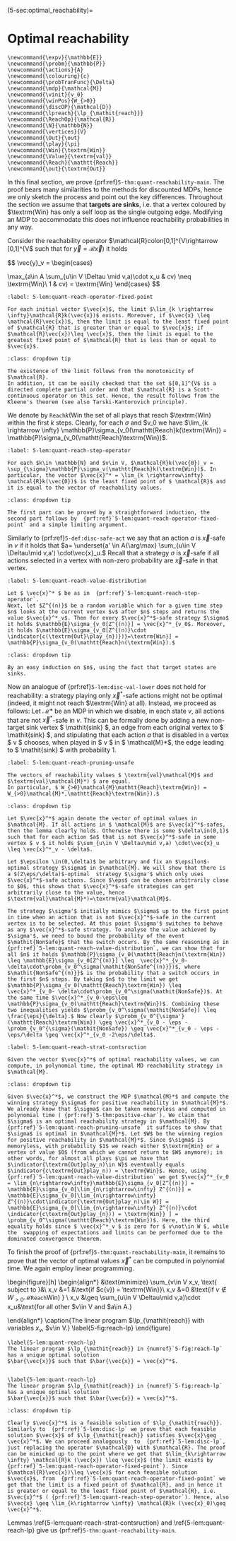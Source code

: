 (5-sec:optimal_reachability)=
# Optimal reachability


```{math}
\newcommand{\expv}{\mathbb{E}}
\newcommand{\probm}{\mathbb{P}}
\newcommand{\actions}{A}
\newcommand{\colouring}{c}
\newcommand{\probTranFunc}{\Delta}
\newcommand{\mdp}{\mathcal{M}}
\newcommand{\vinit}{v_0}
\newcommand{\winPos}{W_{>0}}
\newcommand{\discOP}{\mathcal{D}}
\newcommand{\lpreach}{\lp_{\mathit{reach}}}
\newcommand{\ReachOp}{\mathcal{R}}
\newcommand{\N}{\mathbb{N}}
\newcommand{\vertices}{V}
\newcommand{\Out}{\out}
\newcommand{\play}{\pi}
\newcommand{\Win}{\textrm{Win}}
\newcommand{\Value}{\textrm{val}}
\newcommand{\Reach}{\mathtt{Reach}}
\newcommand{\out}{\textrm{Out}}
```

In this final section, we prove  {prf:ref}`5-thm:quant-reachability-main`. The proof bears many similarities to the methods for discounted MDPs, hence we only sketch the process and point out the key differences. Throughout the section we assume that **targets are sinks**, i.e. that a vertex coloured by $\textrm{Win} has only a self loop as the single outgoing edge. Modifying an MDP to accommodate this does not influence reachability probabilities in any way.

Consider the reachability operator $\mathcal{R}colon[0,1]^{V\rightarrow [0,1]^{V$ such that for $\vec{y} = \mathcal{R}\vec{x})$ it holds


$$
\vec{y}_v = \begin{cases}

 \max_{a\in A \sum_{u\in V \Deltau \mid v,a)\cdot x_u & cv) \neq \textrm{Win}\\
 1 & cv) = \textrm{Win}
\end{cases} 
$$



````{prf:lemma} NEEDS TITLE 5-lem:quant-reach-operator-fixed-point
:label: 5-lem:quant-reach-operator-fixed-point

For each initial vector $\vec{x}$, the limit $\lim_{k \rightarrow \infty}\mathcal{R}k(\vec{x})$ exists. Moreover, if $\vec{x} \leq \mathcal{R}\vec{x})$, then the limit is equal to the least fixed point of $\mathcal{R} that is greater than or equal to $\vec{x}$; if $\mathcal{R}\vec{x})\leq \vec{x}$, then the limit is equal to the greatest fixed point of $\mathcal{R} that is less than or equal to $\vec{x}$.

````

````{admonition} Proof
:class: dropdown tip

The existence of the limit follows from the monotonicity of $\mathcal{R}.
In addition, it can be easily checked that the set $[0,1]^{V$ is a directed complete partial order and that $\mathcal{R} is a Scott-continuous operator on this set. Hence, the result follows from the Kleene's theorem (see also Tarski-Kantorovich principle).

````

We denote by $\mathtt{Reach}k(\textrm{Win}$ the set of all plays that reach $\textrm{Win} within the first $k$ steps. Clearly, for each $\sigma$ and $v_0 we have $\lim_{k \rightarrow \infty} \mathbb{P}\sigma_{v_0(\mathtt{Reach}k(\textrm{Win}) = \mathbb{P}\sigma_{v_0(\mathtt{Reach}\textrm{Win})$.

````{prf:lemma} NEEDS TITLE 5-lem:quant-reach-step-operator
:label: 5-lem:quant-reach-step-operator

For each $k\in \mathbb{N} and $v\in V, $\mathcal{R}k(\vec{0})_v = \sup_{\sigma}\mathbb{P}\sigma_v(\mathtt{Reach}k(\textrm{Win})$. In particular, the vector $\vec{x}^* = \lim_{k \rightarrow\infty} \mathcal{R}k(\vec{0})$ is the least fixed point of $ \mathcal{R}$ and it is equal to the vector of reachability values. 

````

````{admonition} Proof
:class: dropdown tip

The first part can be proved by a straightforward induction, the second part follows by  {prf:ref}`5-lem:quant-reach-operator-fixed-point` and a simple limiting argument.

````



Similarly to  {prf:ref}`5-def:disc-safe-act` we say that an action $a$ is $\vec{x}$-safe in $v$ if it holds that $a= \underset{a' \in A{\arg\max} \sum_{u\in V 
\Deltau\mid v,a') \cdot\vec{x}_u.$ Recall that a strategy $\sigma$ is $\vec{x}$-safe if all actions selected in a vertex with non-zero probability are $\vec{x}$-safe in that vertex. 

````{prf:lemma} NEEDS TITLE 5-lem:quant-reach-value-distribution
:label: 5-lem:quant-reach-value-distribution

Let $ \vec{x}^* $ be as in  {prf:ref}`5-lem:quant-reach-step-operator`. 
Next, let $Z^{(n)}$ be a random variable which for a given time step $n$ looks at the current vertex $v$ after $n$ steps and returns the value $\vec{x}^*_v$. Then for every $\vec{x}^*$-safe strategy $\sigma$ it holds $\mathbb{E}\sigma_{v_0[Z^{(n)}] = \vec{x}^*_{v_0$. Moreover, it holds $\mathbb{E}\sigma_{v_0[Z^{(n)}\cdot \indicator{c(\textrm{Out}\play_{n})})}=\textrm{Win}] = \mathbb{P}\sigma_{v_0(\mathtt{Reach}n(\textrm{Win}).$

````

````{admonition} Proof
:class: dropdown tip

By an easy induction on $n$, using the fact that target states are  sinks.

````



Now an analogue of  {prf:ref}`5-lem:disc-val-lower` does not hold for reachability: a strategy playing only $\vec{x}^*$-safe actions might not be optimal (indeed, it might not reach $\textrm{Win} at all). Instead, we proceed as follows: Let $\mathcal{M}*$ be an MDP in which we disable, in each state $v$, all actions that are not $\vec{x}^*$-safe in $v$. This can be formally done by adding a new non-target sink vertex $ \mathit{sink} $, an edge from each original vertex to $ \mathit{sink} $, and stipulating that each action $a$ that is disabled in a vertex $ v $ chooses, when played in $ v $ in $ \mathcal{M}*$, the edge leading to $ \mathit{sink} $ with probability 1. 

````{prf:lemma} NEEDS TITLE 5-lem:quant-reach-pruning-unsafe
:label: 5-lem:quant-reach-pruning-unsafe

The vectors of reachability values $ \textrm{val}\mathcal{M}$ and $\textrm{val}\mathcal{M}*) $ are equal.
In particular, $ W_{>0}\mathcal{M}\mathtt{Reach}\textrm{Win}) = W_{>0}\mathcal{M}*,\mathtt{Reach}\textrm{Win}).$

````

````{admonition} Proof
:class: dropdown tip

Let $\vec{x}^*$ again denote the vector of optimal values in $\mathcal{M}. If all actions in $ \mathcal{M}$ are $\vec{x}^*$-safes, then the lemma clearly holds. Otherwise there is some $\delta\in(0,1)$ such that for each action $a$ that is not $\vec{x}^*$-safe in some vertex $ v $ it holds $\sum_{u\in V \Deltau\mid v,a) \cdot\vec{x}_u \leq \vec{x}^*_v - \delta$.

Let $\epsilon \in(0,\delta)$ be arbitrary and fix an $\epsilon$-optimal strategy $\sigma$ in $\mathcal{M}. We will show that there is a $(2\eps/\delta)$-optimal  strategy $\sigma'$ which only uses $\vec{x}^*$-safe actions. Since $\eps$ can be chosen arbitrarily close to $0$, this shows that $\vec{x}^*$-safe strategies can get arbitrarily close to the value, hence $\textrm{val}\mathcal{M}*)=\textrm{val}\mathcal{M}$.

The strategy $\sigma'$ initially mimics $\sigma$ up to the first point in time when an action that is not $\vec{x}^*$-safe in the current vertex is to be selected. At this point $\sigma'$ switches to behave as any $\vec{x}^*$-safe strategy. To analyse the value achieved by $\sigma'$, we need to bound the probability of the event $\mathit{NonSafe}$ that the switch occurs. By the same reasoning as in  {prf:ref}`5-lem:quant-reach-value-distribution`, we can show that for all $n$ it holds $\mathbb{P}\sigma_{v_0(\mathtt{Reach}n(\textrm{Win}) \leq \mathbb{E}\sigma_{v_0[Z^{(n)}] \leq  \vec{x}^*_{v_0- \delta\cdot\probm_{v_0^\sigma(\mathit{NonSafe^{(n)}})$, where $\mathit{NonSafe^{(n)}}$ is the probability that a switch occurs in the first $n$ steps. By taking $n$ to the limit we get $\mathbb{P}\sigma_{v_0(\mathtt{Reach}\textrm{Win}) \leq \vec{x}^*_{v_0- \delta\cdot\probm_{v_0^\sigma(\mathit{NonSafe})$. At the same time $\vec{x}^*_{v_0-\eps\leq  \mathbb{P}\sigma_{v_0(\mathtt{Reach}\textrm{Win})$. Combining these two inequalities yields $\probm_{v_0^\sigma(\mathit{NonSafe}) \leq  \frac{\eps}{\delta}.$ Now clearly $\probm_{v_0^{\sigma'}(\mathtt{Reach}\textrm{Win}) \geq \vec{x}^*_{v_0 - \eps - \probm_{v_0^{\sigma}(\mathit{NonSafe}) \geq \vec{x}^*_{v_0 - \eps - \eps/\delta \geq \vec{x}^*_{v_0 -2\eps/\delta$.

````


````{prf:lemma} NEEDS TITLE 5-lem:quant-reach-strat-contsruction
:label: 5-lem:quant-reach-strat-contsruction

Given the vector $\vec{x}^*$ of optimal reachability values, we can compute, in polynomial time, the optimal MD reachability strategy in $\mathcal{M}.

````

````{admonition} Proof
:class: dropdown tip

Given $\vec{x}^*$, we construct the MDP $\mathcal{M}*$ and compute the winning strategy $\sigma$ for positive reachability in $\mathcal{M}*$. We already know that $\sigma$ can be taken memoryless and computed in polynomial time ( {prf:ref}`5-thm:positive-char`). We claim that $\sigma$ is an optimal reachability strategy in $\mathcal{M}. By  {prf:ref}`5-lem:quant-reach-pruning-unsafe` it suffices to show that $\sigma$ is optimal in $\mathcal{M}*$. Let $W$ be the winning region for positive reachability in $\mathcal{M}*$. Since $\sigma$ is memoryless, with probability $1$ we reach either $\textrm{Win} or a vertex of value $0$ (from which we cannot return to $W$ anymore); in other words, for almost all plays $\pi we have that $\indicator{\textrm{Out}play_n)\in W}$ eventually equals $\indicator{c\textrm{Out}play_n)) = \textrm{Win}$. Hence, using  {prf:ref}`5-lem:quant-reach-value-distribution` we get $\vec{x}^*_{v_0 = \lim_{n\rightarrow\infty}\mathbb{E}\sigma_{v_0[Z^{(n)}] = \mathbb{E}\sigma_{v_0[\lim_{n\rightarrow\infty} Z^{(n)}] = \mathbb{E}\sigma_{v_0[\lim_{n\rightarrow\infty} Z^{(n)}\cdot\indicator{\textrm{Out}play_n)\in W}] = \mathbb{E}\sigma_{v_0[\lim_{n\rightarrow\infty} Z^{(n)}\cdot \indicator{c\textrm{Out}play_{n})) = \textrm{Win}} ] = \probm_{v_0^\sigma(\mathtt{Reach}\textrm{Win})$. Here, the third equality holds since $ \vec{x}^*_v $ is zero for $ v\not\in W $, while the  swapping of expectations and limits can be performed due to the dominated convergence theorem.

````

To finish the proof of  {prf:ref}`5-thm:quant-reachability-main`, it remains to prove that the vector of optimal values $\vec{x}^*$ can be computed in polynomial time. We again employ linear programming. 

\begin{figure}[h]
\begin{align*}
&\text{minimize} \sum_{v\in V x_v, \text{ subject to }&\\
x_v &=1 &\text{if $c{v}) = \textrm{Win}}\\
x_v &=0 &\text{if $v \not \in W_{>0}\mathcal{M}\mathtt{Reach}\textrm{Win})$  } \\
x_v &\geq \sum_{u\in V \Deltau\mid v,a)\cdot x_u&\text{for all other $v\in V and $a\in A.}

\end{align*}
\caption{The linear program $\lp_{\mathit{reach}} with variables $x_v$, $v\in V.}
\label{5-fig:reach-lp}
\end{figure}

````{prf:lemma} NEEDS TITLE AND LABEL 
\label{5-lem:quant-reach-lp}
The linear program $\lp_{\mathit{reach}} in {numref}`5-fig:reach-lp` has a unique optimal solution 
$\bar{\vec{x}}$ such that $\bar{\vec{x}} = \vec{x}^*$.
 

\label{5-lem:quant-reach-lp}
The linear program $\lp_{\mathit{reach}} in {numref}`5-fig:reach-lp` has a unique optimal solution 
$\bar{\vec{x}}$ such that $\bar{\vec{x}} = \vec{x}^*$.

````

````{admonition} Proof
:class: dropdown tip

Clearly $\vec{x}^*$ is a feasible solution of $\lp_{\mathit{reach}}. Similarly to  {prf:ref}`5-lem:disc-lp` we prove that each feasible solution $\vec{x}$ of $\lp_{\mathit{reach}} satisfies $\vec{x}\geq \vec{x}^*$. We can proceed analogously  to  {prf:ref}`5-lem:disc-lp`, just replacing the operator $\mathcal{D} with $\mathcal{R}. The proof can be mimicked up to the point where we get that $\lim_{k\rightarrow \infty} \mathcal{R}k (\vec{x}) \leq \vec{x}$ (the limit exists by  {prf:ref}`5-lem:quant-reach-operator-fixed-point`). Since $\mathcal{R}\vec{x})\leq \vec{x}$ for each feasible solution $\vec{x}$, from  {prf:ref}`5-lem:quant-reach-operator-fixed-point` we get that the limit is a fixed point of $\mathcal{R}, and in hence it is greater or equal to the least fixed point of $\mathcal{R}, i.e. $\vec{x}^*$ ( {prf:ref}`5-lem:quant-reach-step-operator`). Hence, also $\vec{x} \geq \lim_{k\rightarrow \infty} \mathcal{R}k (\vec{x}_0)\geq \vec{x}^*$. 

````



Lemmas \ref{5-lem:quant-reach-strat-contsruction} and \ref{5-lem:quant-reach-lp} give us  {prf:ref}`5-thm:quant-reachability-main`.
